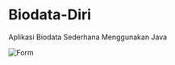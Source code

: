 # Biodata-Diri
Aplikasi Biodata Sederhana Menggunakan Java


![Form](https://user-images.githubusercontent.com/122989509/213951913-c6ea7a9c-d15f-473b-aed9-0f90015902a2.png)
